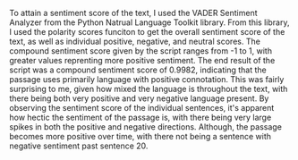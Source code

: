 To attain a sentiment score of the text, I used the VADER Sentiment Analyzer from the Python Natrual Language Toolkit library. From this library, I used the polarity scores funciton to get the overall sentiment score of the text, as well as individual positive, negative, and neutral scores.
The compound sentiment score given by the script ranges from -1 to 1, with greater values reprenting more positive sentiment. The end result of the script was a compound sentiment score of 0.9982, indicating that the passage uses primarily language with positive connotation. This was fairly surprising to me, given how mixed the language is throughout the text, with there being both very positive and very negative language present.
By observing the sentiment score of the individual sentences, it's apparent how hectic the sentiment of the passage is, with there being very large spikes in both the positive and negative directions. Although, the passage becomes more positive over time, with there not being a sentence with negative sentiment past sentence 20. 
